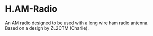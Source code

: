# H.AM-Radio
An AM radio designed to be used with a long wire ham radio antenna. Based on a design by ZL2CTM (Charlie).
